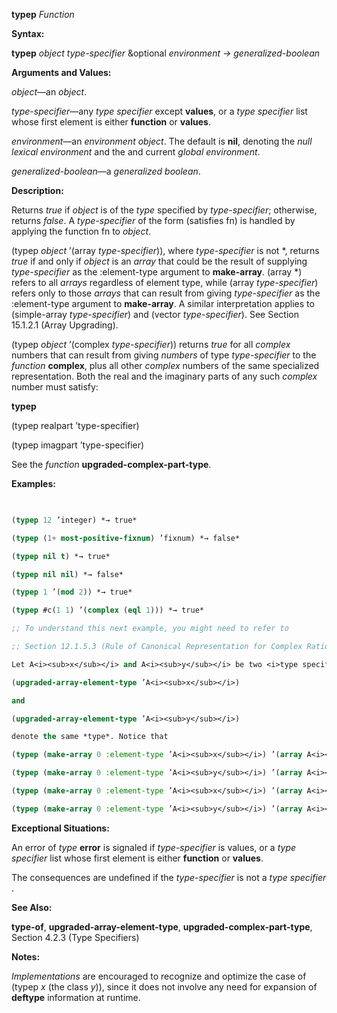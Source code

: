 **typep** *Function* 



**Syntax:** 



**typep** *object type-specifier* &amp;optional *environment → generalized-boolean* 



**Arguments and Values:** 



*object*—an *object*. 



*type-specifier*—any *type specifier* except **values**, or a *type specifier* list whose first element is either **function** or **values**. 



*environment*—an *environment object*. The default is **nil**, denoting the *null lexical environment* and the and current *global environment*. 



*generalized-boolean*—a *generalized boolean*. 



**Description:** 



Returns *true* if *object* is of the *type* specified by *type-specifier*; otherwise, returns *false*. A *type-specifier* of the form (satisfies fn) is handled by applying the function fn to *object*. 



(typep *object* ’(array *type-specifier*)), where *type-specifier* is not \*, returns *true* if and only if *object* is an *array* that could be the result of supplying *type-specifier* as the :element-type argument to **make-array**. (array \*) refers to all *arrays* regardless of element type, while (array *type-specifier*) refers only to those *arrays* that can result from giving *type-specifier* as the :element-type argument to **make-array**. A similar interpretation applies to (simple-array *type-specifier*) and (vector *type-specifier*). See Section 15.1.2.1 (Array Upgrading). 



(typep *object* ’(complex *type-specifier*)) returns *true* for all *complex* numbers that can result from giving *numbers* of type *type-specifier* to the *function* **complex**, plus all other *complex* numbers of the same specialized representation. Both the real and the imaginary parts of any such *complex* number must satisfy:  







**typep** 



(typep realpart ’type-specifier) 



(typep imagpart ’type-specifier) 



See the *function* **upgraded-complex-part-type**. 



**Examples:**
```lisp
 

(typep 12 ’integer) *→ true* 

(typep (1+ most-positive-fixnum) ’fixnum) *→ false* 

(typep nil t) *→ true* 

(typep nil nil) *→ false* 

(typep 1 ’(mod 2)) *→ true* 

(typep #c(1 1) ’(complex (eql 1))) *→ true* 

;; To understand this next example, you might need to refer to 

;; Section 12.1.5.3 (Rule of Canonical Representation for Complex Rationals). (typep #c(0 0) ’(complex (eql 0))) *→ false* 

Let A<i><sub>x</sub></i> and A<i><sub>y</sub></i> be two <i>type specifiers</i> that denote different <i>types</i>, but for which 

(upgraded-array-element-type ’A<i><sub>x</sub></i>) 

and 

(upgraded-array-element-type ’A<i><sub>y</sub></i>) 

denote the same *type*. Notice that 

(typep (make-array 0 :element-type ’A<i><sub>x</sub></i>) ’(array A<i><sub>x</sub></i>)) <i>→ true</i> 

(typep (make-array 0 :element-type ’A<i><sub>y</sub></i>) ’(array A<i><sub>y</sub></i>)) <i>→ true</i> 

(typep (make-array 0 :element-type ’A<i><sub>x</sub></i>) ’(array A<i><sub>y</sub></i>)) <i>→ true</i> 

(typep (make-array 0 :element-type ’A<i><sub>y</sub></i>) ’(array A<i><sub>x</sub></i>)) <i>→ true</i> 


```
**Exceptional Situations:** 



An error of *type* **error** is signaled if *type-specifier* is values, or a *type specifier* list whose first element is either **function** or **values**. 



The consequences are undefined if the *type-specifier* is not a *type specifier* . 



**See Also:** 



**type-of**, **upgraded-array-element-type**, **upgraded-complex-part-type**, Section 4.2.3 (Type Specifiers) 



**Notes:** 



*Implementations* are encouraged to recognize and optimize the case of (typep *x* (the class *y*)), since it does not involve any need for expansion of **deftype** information at runtime.  







